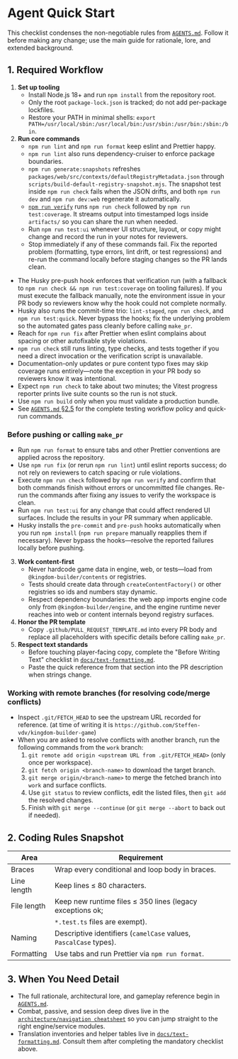 # Agent Quick Start

This checklist condenses the non-negotiable rules from
[`AGENTS.md`](../AGENTS.md). Follow it before making any change; use the main
guide for rationale, lore, and extended background.

## 1. Required Workflow

1. **Set up tooling**
   - Install Node.js 18+ and run `npm install` from the repository
     root.
   - Only the root `package-lock.json` is tracked; do not add per-package
     lockfiles.
   - Restore your PATH in minimal shells:
     `export PATH=/usr/local/sbin:/usr/local/bin:/usr/sbin:/usr/bin:/sbin:/bin`.
2. **Run core commands**
   - `npm run lint` and `npm run format` keep eslint and Prettier happy.
   - `npm run lint` also runs dependency-cruiser to enforce package
     boundaries.
   - `npm run generate:snapshots` refreshes
     `packages/web/src/contexts/defaultRegistryMetadata.json` through
     `scripts/build-default-registry-snapshot.mjs`. The snapshot test inside
     `npm run check` fails when the JSON drifts, and both `npm run dev` and
     `npm run dev:web` regenerate it automatically.
   - [`npm run verify`](../scripts/run-verification.mjs) runs `npm run check`
     followed by `npm run test:coverage`. It streams output into timestamped
     logs inside `artifacts/` so you can share the run when needed.
   - Run `npm run test:ui` whenever UI structure, layout, or copy might change
     and record the run in your notes for reviewers.
   - Stop immediately if any of these commands fail. Fix the reported problem
     (formatting, type errors, lint drift, or test regressions) and re-run the
     command locally before staging changes so the PR lands clean.

- The Husky pre-push hook enforces that verification run (with a fallback
  to `npm run check && npm run test:coverage` on tooling failures). If you
  must execute the fallback manually, note the environment issue in your PR
  body so reviewers know why the hook could not complete normally.
- Husky also runs the commit-time trio: `lint-staged`, `npm run check`,
  and `npm run test:quick`. Never bypass the hooks; fix the underlying
  problem so the automated gates pass cleanly before calling `make_pr`.
- Reach for `npm run fix` after Prettier when eslint complains about
  spacing or other autofixable style violations.
- `npm run check` still runs linting, type checks, and tests together if you
  need a direct invocation or the verification script is unavailable.
- Documentation-only updates or pure content typo fixes may skip coverage
  runs entirely—note the exception in your PR body so reviewers know it was
  intentional.
- Expect `npm run check` to take about two minutes; the Vitest progress
  reporter prints live suite counts so the run is not stuck.
- Use `npm run build` only when you must validate a production bundle.
- See [`AGENTS.md` §2.5](../AGENTS.md#25-testing-workflow) for the complete
  testing workflow policy and quick-run commands.

### Before pushing or calling `make_pr`

- Run `npm run format` to ensure tabs and other Prettier conventions are
  applied across the repository.
- Use `npm run fix` (or rerun `npm run lint`) until eslint reports success;
  do not rely on reviewers to catch spacing or rule violations.
- Execute `npm run check` followed by `npm run verify` and confirm that both
  commands finish without errors or uncommitted file changes. Re-run the
  commands after fixing any issues to verify the workspace is clean.
- Run `npm run test:ui` for any change that could affect rendered UI surfaces.
  Include the results in your PR summary when applicable.
- Husky installs the `pre-commit` and `pre-push` hooks automatically when you
  run `npm install` (`npm run prepare` manually reapplies them if necessary).
  Never bypass the hooks—resolve the reported failures locally before pushing.

3. **Work content-first**
   - Never hardcode game data in engine, web, or tests—load from
     `@kingdom-builder/contents` or registries.
   - Tests should create data through `createContentFactory()` or other
     registries so ids and numbers stay dynamic.
   - Respect dependency boundaries: the web app imports engine code only
     from `@kingdom-builder/engine`, and the engine runtime never reaches into
     web or content internals beyond registry surfaces.
4. **Honor the PR template**
   - Copy `.github/PULL_REQUEST_TEMPLATE.md` into every PR body and replace all
     placeholders with specific details before calling `make_pr`.
5. **Respect text standards**
   - Before touching player-facing copy, complete the "Before Writing Text"
     checklist in
     [`docs/text-formatting.md`](text-formatting.md#0-before-writing-text).
   - Paste the quick reference from that section into the PR description when
     strings change.

### Working with remote branches (for resolving code/merge conflicts)

- Inspect `.git/FETCH_HEAD` to see the upstream URL recorded for reference. (at
  time of writing it is `https://github.com/Steffen-vdv/kingdom-builder-game`)
- When you are asked to resolve conflicts with another branch, run the
  following commands from the `work` branch:
  1. `git remote add origin <upstream URL from .git/FETCH_HEAD>`
     (only once per workspace).
  2. `git fetch origin <branch-name>` to download the target branch.
  3. `git merge origin/<branch-name>` to merge the fetched branch into `work`
     and surface conflicts.
  4. Use `git status` to review conflicts, edit the listed files, then `git add`
     the resolved changes.
  5. Finish with `git merge --continue` (or `git merge --abort` to back out if
     needed).

## 2. Coding Rules Snapshot

| Area        | Requirement                                                       |
| ----------- | ----------------------------------------------------------------- |
| Braces      | Wrap every conditional and loop body in braces.                   |
| Line length | Keep lines ≤ 80 characters.                                       |
| File length | Keep new runtime files ≤ 350 lines (legacy exceptions ok;         |
|             | `*.test.ts` files are exempt).                                    |
| Naming      | Descriptive identifiers (`camelCase` values, `PascalCase` types). |
| Formatting  | Use tabs and run Prettier via `npm run format`.                   |

## 3. When You Need Detail

- The full rationale, architectural lore, and gameplay reference begin in
  [`AGENTS.md`](../AGENTS.md#1-core-agent-principles).
- Combat, passive, and session deep dives live in the
  [`architecture/navigation cheatsheet`](architecture/navigation-cheatsheet.md)
  so you can jump straight to the right engine/service modules.
- Translation inventories and helper tables live in
  [`docs/text-formatting.md`](text-formatting.md#1-translation-pipeline-overview).
  Consult them after completing the mandatory checklist above.
